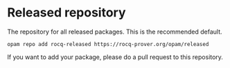 # Released repository

The repository for all released packages. This is the recommended default.

```
opam repo add rocq-released https://rocq-prover.org/opam/released
```

If you want to add your package, please do a pull request to this repository.
